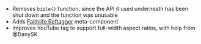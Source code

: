 ---
---

- Removes `bible()` function, since the API it used underneath has been shut down and the function was unusable
- Adds [Faithlife Reftagger](https://faithlife.com/products/reftagger) meta-component
- Improves YouTube tag to support full-width aspect ratios, with help from @DanySK
